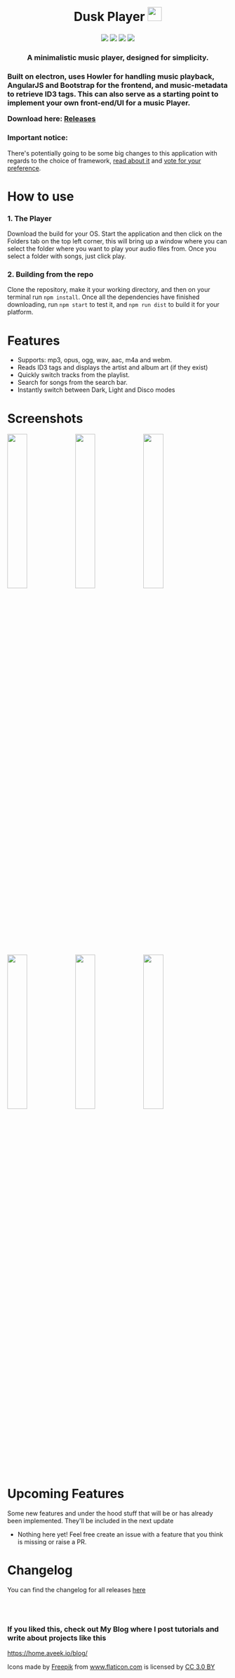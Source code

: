  <h1 align="center">
 <br>
  Dusk Player <img width = "32px" src = "https://raw.githubusercontent.com/Aveek-Saha/MusicPlayer/master/dusk.png">
 
</h1>
 
<h3 align="center">
<img src ="https://img.shields.io/github/downloads/Aveek-Saha/MusicPlayer/total.svg?style=for-the-badge">
<img src ="https://img.shields.io/github/stars/Aveek-Saha/MusicPlayer.svg?style=for-the-badge">
<img src ="https://img.shields.io/github/forks/Aveek-Saha/MusicPlayer.svg?style=for-the-badge">
<img src ="https://img.shields.io/github/workflow/status/Aveek-Saha/MusicPlayer/CD?style=for-the-badge">
</h3>

<h3 align="center"> A minimalistic music player, designed for simplicity. <h3>

Built on electron, uses Howler for handling music playback, AngularJS and Bootstrap for the frontend, and music-metadata to retrieve ID3 tags. This can also serve as a starting point to implement your own front-end/UI for a music Player.
 
Download here: [Releases](https://github.com/Aveek-Saha/MusicPlayer/releases)


### Important notice:
There's potentially going to be some big changes to this application with regards to the choice of framework, [read about it](https://gist.io/@Aveek-Saha/639903d6573d42593057640af1439226) and [vote for your preference](https://github.com/Aveek-Saha/MusicPlayer/issues/26).
 
# How to use
### 1. The Player
Download the build for your OS. Start the application and then click on the Folders tab on the top left corner, this will bring up a window where you can select the folder where you want to play your audio files from.
Once you select a folder with songs, just click play.
### 2. Building from the repo
Clone the repository, make it your working directory, and then on your terminal run ```npm install```. 
Once all the dependencies have finished downloading, run ```npm start``` to test it, and ```npm run dist``` to build it for your platform.
 
 
# Features
<ul>
 <li>Supports: mp3, opus, ogg, wav, aac, m4a and webm.</li>
 <li>Reads ID3 tags and displays the artist and album art (if they exist)</li>
 <li>Quickly switch tracks from the playlist.</li>
 <li>Search for songs from the search bar.</li>
 <li>Instantly switch between Dark, Light and Disco modes</li>
</ul>
 
# Screenshots
<img src="https://aveeksaha.gitlab.io/DuskPlayer/Screenshot4.png" width="30%"></img>
<img src="https://aveeksaha.gitlab.io/DuskPlayer/Screenshot3.png" width="30%"></img>
<img src="https://aveeksaha.gitlab.io/DuskPlayer/Screenshot2.png" width="30%"></img>

<img src="https://aveeksaha.gitlab.io/DuskPlayer/Screenshot5.png" width="30%"></img>
<img src="https://aveeksaha.gitlab.io/DuskPlayer/Screenshot7.png" width="30%"></img>
<img src="https://aveeksaha.gitlab.io/DuskPlayer/Screenshot6.png" width="30%"></img>
 
# Upcoming Features
Some new features and under the hood stuff that will be or has already been implemented. They'll be included in the next update
* Nothing here yet! Feel free create an issue with a feature that you think is missing or raise a PR.

# Changelog
You can find the changelog for all releases [here](https://github.com/Aveek-Saha/MusicPlayer/blob/master/CHANGELOG.md)

<br>
<br>

### If you liked this, check out My Blog where I post tutorials and write about projects like this
https://home.aveek.io/blog/

<div>Icons made by <a href="http://www.freepik.com" title="Freepik">Freepik</a> from <a href="https://www.flaticon.com/" title="Flaticon">www.flaticon.com</a> is licensed by <a href="http://creativecommons.org/licenses/by/3.0/" title="Creative Commons BY 3.0" target="_blank">CC 3.0 BY</a></div>
